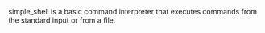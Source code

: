 simple_shell is a basic command interpreter that executes commands from the standard input or from a file.
